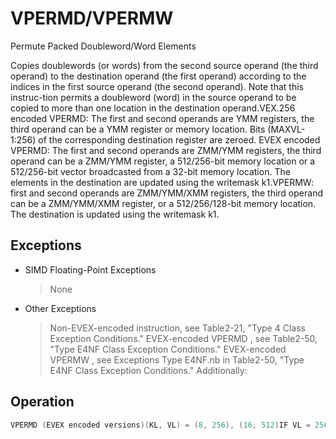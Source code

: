 # VPERMD/VPERMW

Permute Packed Doubleword/Word Elements

Copies doublewords (or words) from the second source operand (the third operand) to the destination operand (the first operand) according to the indices in the first source operand (the second operand).
Note that this instruc-tion permits a doubleword (word) in the source operand to be copied to more than one location in the destination operand.VEX.256 encoded VPERMD: The first and second operands are YMM registers, the third operand can be a YMM register or memory location.
Bits (MAXVL-1:256) of the corresponding destination register are zeroed.
EVEX encoded VPERMD: The first and second operands are ZMM/YMM registers, the third operand can be a ZMM/YMM register, a 512/256-bit memory location or a 512/256-bit vector broadcasted from a 32-bit memory location.
The elements in the destination are updated using the writemask k1.VPERMW: first and second operands are ZMM/YMM/XMM registers, the third operand can be a ZMM/YMM/XMM register, or a 512/256/128-bit memory location.
The destination is updated using the writemask k1.

## Exceptions

- SIMD Floating-Point Exceptions
  > None
- Other Exceptions
  > Non-EVEX-encoded instruction, see Table2-21, "Type 4 Class Exception Conditions."
  > EVEX-encoded 
  > VPERMD
  > , see Table2-50, "Type E4NF Class Exception Conditions."
  > EVEX-encoded 
  > VPERMW
  > , see Exceptions Type E4NF.nb in Table2-50, "Type E4NF Class Exception Conditions."
  > Additionally:

## Operation

```C
VPERMD (EVEX encoded versions)(KL, VL) = (8, 256), (16, 512)IF VL = 256 THEN n := 2; FI;IF VL = 512 THEN n := 3; FI;FOR j := 0 TO KL-1i := j * 32id := 32*SRC1[i+n:i]IF k1[j] OR *no writemask*THEN IF (EVEX.b = 1) AND (SRC2 *is memory*)THEN DEST[i+31:i] := SRC2[31:0];ELSE DEST[i+31:i] := SRC2[id+31:id];FI;ELSE IF *merging-masking*; merging-maskingTHEN *DEST[i+31:i] remains unchanged*ELSE ; zeroing-maskingDEST[i+31:i] := 0FIFI;ENDFORDEST[MAXVL-1:VL] := 0VPERMD (VEX.256 encoded version)DEST[31:0] := (SRC2[255:0] >> (SRC1[2:0] * 32))[31:0];DEST[63:32] := (SRC2[255:0] >> (SRC1[34:32] * 32))[31:0];DEST[95:64] := (SRC2[255:0] >> (SRC1[66:64] * 32))[31:0];DEST[127:96] := (SRC2[255:0] >> (SRC1[98:96] * 32))[31:0];DEST[159:128] := (SRC2[255:0] >> (SRC1[130:128] * 32))[31:0];DEST[191:160] := (SRC2[255:0] >> (SRC1[162:160] * 32))[31:0];DEST[223:192] := (SRC2[255:0] >> (SRC1[194:192] * 32))[31:0];DEST[255:224] := (SRC2[255:0] >> (SRC1[226:224] * 32))[31:0];DEST[MAXVL-1:256] := 0VPERMW (EVEX encoded versions)(KL, VL) = (8, 128), (16, 256), (32, 512)IF VL = 128 THEN n := 2; FI;IF VL = 256 THEN n := 3; FI;IF VL = 512 THEN n := 4; FI;FOR j := 0 TO KL-1i := j * 16id := 16*SRC1[i+n:i]IF k1[j] OR *no writemask*THEN DEST[i+15:i] := SRC2[id+15:id]ELSE IF *merging-masking*; merging-maskingTHEN *DEST[i+15:i] remains unchanged*ELSE ; zeroing-maskingDEST[i+15:i] := 0FIFI;Intel C/C++ Compiler Intrinsic EquivalentVPERMD __m512i _mm512_permutexvar_epi32( __m512i idx, __m512i a);VPERMD __m512i _mm512_mask_permutexvar_epi32(__m512i s, __mmask16 k, __m512i idx, __m512i a);VPERMD __m512i _mm512_maskz_permutexvar_epi32( __mmask16 k, __m512i idx, __m512i a);VPERMD __m256i _mm256_permutexvar_epi32( __m256i idx, __m256i a);VPERMD __m256i _mm256_mask_permutexvar_epi32(__m256i s, __mmask8 k, __m256i idx, __m256i a);VPERMD __m256i _mm256_maskz_permutexvar_epi32( __mmask8 k, __m256i idx, __m256i a);VPERMW __m512i _mm512_permutexvar_epi16( __m512i idx, __m512i a);VPERMW __m512i _mm512_mask_permutexvar_epi16(__m512i s, __mmask32 k, __m512i idx, __m512i a);VPERMW __m512i _mm512_maskz_permutexvar_epi16( __mmask32 k, __m512i idx, __m512i a);VPERMW __m256i _mm256_permutexvar_epi16( __m256i idx, __m256i a);VPERMW __m256i _mm256_mask_permutexvar_epi16(__m256i s, __mmask16 k, __m256i idx, __m256i a);VPERMW __m256i _mm256_maskz_permutexvar_epi16( __mmask16 k, __m256i idx, __m256i a);VPERMW __m128i _mm_permutexvar_epi16( __m128i idx, __m128i a);VPERMW __m128i _mm_mask_permutexvar_epi16(__m128i s, __mmask8 k, __m128i idx, __m128i a);VPERMW __m128i _mm_maskz_permutexvar_epi16( __mmask8 k, __m128i idx, __m128i a);
```
